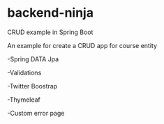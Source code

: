 # backend-ninja
CRUD example in Spring Boot

An example for create a CRUD app for course entity

-Spring DATA Jpa

-Validations

-Twitter Boostrap

-Thymeleaf

-Custom error page
